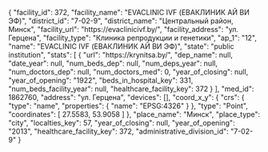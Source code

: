 {
    "facility_id": 372,
    "facility_name": "EVACLINIC IVF (ЕВАКЛИНИК АЙ ВИ ЭФ)",
    "district_id": "7-02-9",
    "district_name": "Центральный район, Минск",
    "facility_url": "https:\/\/evaclinicivf.by\/",
    "facility_address": "ул. Герцена",
    "facility_type": "Клиника репродукции и генетики",
    "ap_1": "12",
    "name": "EVACLINIC IVF (ЕВАКЛИНИК АЙ ВИ ЭФ)",
    "state": "public institution",
    "stats": [
        {
            "url": "https:\/\/krynitsa.by\/",
            "dep_name": null,
            "date_year": null,
            "num_beds_dep": null,
            "num_deps_year": null,
            "num_doctors_dep": null,
            "num_doctors_med": 0,
            "year_of_closing": null,
            "year_of_opening": "1922",
            "beds_in_hospital_key": 331,
            "num_beds_facility_year": null,
            "healthcare_facility_key": 372
        }
    ],
    "med_id": 1862760,
    "address": "ул. Герцена",
    "devices": [],
    "coord_x_y": {
        "crs": {
            "type": "name",
            "properties": {
                "name": "EPSG:4326"
            }
        },
        "type": "Point",
        "coordinates": [
            27.5583,
            53.9058
        ]
    },
    "place_name": "Минск",
    "place_type": "city",
    "localties_key": 57,
    "year_of_closing": null,
    "year_of_opening": "2013",
    "healthcare_facility_key": 372,
    "administrative_division_id": "7-02-9"
}